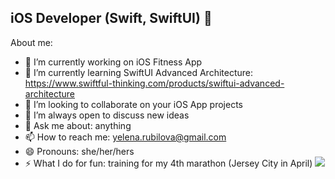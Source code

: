 ## iOS Developer (Swift, SwiftUI) 👋

About me:

- 🔭 I’m currently working on iOS Fitness App
- 🌱 I’m currently learning SwiftUI Advanced Architecture: https://www.swiftful-thinking.com/products/swiftui-advanced-architecture
- 👯 I’m looking to collaborate on your iOS App projects
- 🤔 I’m always open to discuss new ideas
- 💬 Ask me about: anything
- 📫 How to reach me: yelena.rubilova@gmail.com
- 😄 Pronouns: she/her/hers
- ⚡ What I do for fun: training for my 4th marathon (Jersey City in April)
![](https://hit.yhype.me/github/profile?account_id=26467865)
<!--
**rubilova/rubilova** is a ✨ _special_ ✨ repository because its `README.md` (this file) appears on your GitHub profile.

Here are some ideas to get you started:

- 🔭 I’m currently working on ...
- 🌱 I’m currently learning ...
- 👯 I’m looking to collaborate on ...
- 🤔 I’m looking for help with ...
- 💬 Ask me about ...
- 📫 How to reach me: ...
- 😄 Pronouns: ...
- ⚡ Fun fact: ...
-->
